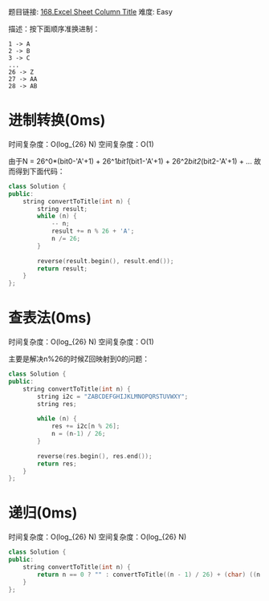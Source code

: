 题目链接: [168.Excel Sheet Column Title][1]
难度: Easy

描述：按下面顺序准换进制：

```
1 -> A
2 -> B
3 -> C
...
26 -> Z
27 -> AA
28 -> AB 
```

# 进制转换(0ms)
时间复杂度：O(log_{26} N)
空间复杂度：O(1)

由于N = 26^0*(bit0-'A'+1) + 26^1*bit1*(bit1-'A'+1) + 26^2*bit2*(bit2-'A'+1) + ...
故而得到下面代码：

```cpp
class Solution {
public:
    string convertToTitle(int n) {
        string result;
        while (n) {
            -- n;
            result += n % 26 + 'A';
            n /= 26;
        }
        
        reverse(result.begin(), result.end());
        return result;
    }
};
```

# 查表法(0ms)
时间复杂度：O(log_{26} N)
空间复杂度：O(1)

主要是解决n%26的时候Z回映射到0的问题：
```cpp
class Solution {
public:
    string convertToTitle(int n) {
        string i2c = "ZABCDEFGHIJKLMNOPQRSTUVWXY";
        string res;
    
        while (n) {
            res += i2c[n % 26];
            n = (n-1) / 26;
        }
        
        reverse(res.begin(), res.end());
        return res;
    }
};
```

# 递归(0ms)
时间复杂度：O(log_{26} N)
空间复杂度：O(log_{26} N)

```cpp
class Solution {
public:
    string convertToTitle(int n) {
        return n == 0 ? "" : convertToTitle((n - 1) / 26) + (char) ((n - 1) % 26 + 'A');
    }
};
```
[1]: https://leetcode.com/problems/excel-sheet-column-title/